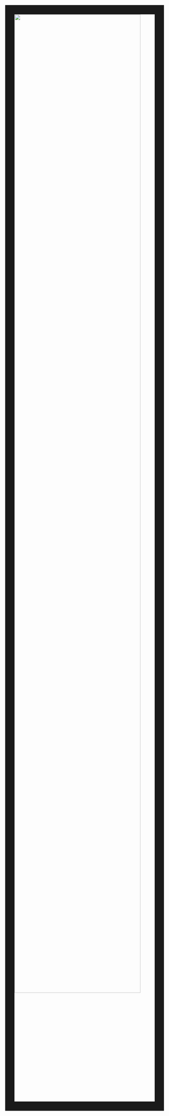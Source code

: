 


<img width="90%" border="30" src="https://user-images.githubusercontent.com/13763933/51613814-e1f3a380-1f56-11e9-8d60-9a147acc23bd.png"/>
<br>

